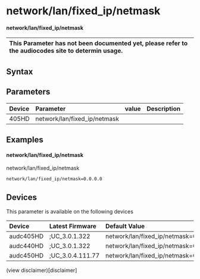 ﻿---
description: network/lan/fixed_ip/netmask
search: false
---

# network/lan/fixed_ip/netmask

#### network/lan/fixed_ip/netmask


| This Parameter has not been documented yet, please refer to the audiocodes site to determin usage.  | 
| :--- |

## Syntax

## Parameters
|Device|Parameter|value|Description|
|:---|:---|:---|:---|
| 405HD | network/lan/fixed_ip/netmask |  |  |

## Examples
#### network/lan/fixed_ip/netmask

network/lan/fixed_ip/netmask

```
network/lan/fixed_ip/netmask=0.0.0.0
```

## Devices
This parameter is available on the following devices

| Device | Latest Firmware | Default Value |
|:---|:---|:---|
| audc405HD | ;UC_3.0.1.322 | network/lan/fixed_ip/netmask=0.0.0.0 
| audc440HD | ;UC_3.0.1.322 | network/lan/fixed_ip/netmask=0.0.0.0 
| audc450HD | ;UC_3.0.4.111.77 | network/lan/fixed_ip/netmask=0.0.0.0 

(view disclaimer)[disclaimer]
